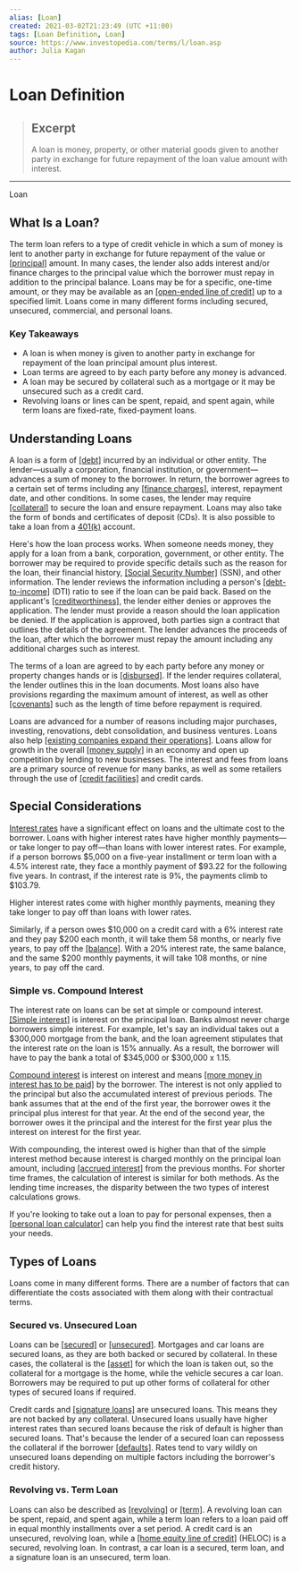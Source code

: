 ```yaml
---
alias: [Loan]
created: 2021-03-02T21:23:49 (UTC +11:00)
tags: [Loan Definition, Loan]
source: https://www.investopedia.com/terms/l/loan.asp
author: Julia Kagan
---
```


# Loan Definition

> ## Excerpt
> A loan is money, property, or other material goods given to another party in exchange for future repayment of the loan value amount with interest.

---

Loan
## What Is a Loan?

The term loan refers to a type of credit vehicle in which a sum of money is lent to another party in exchange for future repayment of the value or [[principal]](https://www.investopedia.com/terms/p/principal.asp) amount. In many cases, the lender also adds interest and/or finance charges to the principal value which the borrower must repay in addition to the principal balance. Loans may be for a specific, one-time amount, or they may be available as an [[open-ended line of credit]](https://www.investopedia.com/terms/o/openendcredit.asp) up to a specified limit. Loans come in many different forms including secured, unsecured, commercial, and personal loans.

### Key Takeaways

-   A loan is when money is given to another party in exchange for repayment of the loan principal amount plus interest.
-   Loan terms are agreed to by each party before any money is advanced.
-   A loan may be secured by collateral such as a mortgage or it may be unsecured such as a credit card.
-   Revolving loans or lines can be spent, repaid, and spent again, while term loans are fixed-rate, fixed-payment loans.

## Understanding Loans

A loan is a form of [[debt]](https://www.investopedia.com/terms/d/debt.asp) incurred by an individual or other entity. The lender—usually a corporation, financial institution, or government—advances a sum of money to the borrower. In return, the borrower agrees to a certain set of terms including any [[finance charges]](https://www.investopedia.com/terms/f/finance_charge.asp), interest, repayment date, and other conditions. In some cases, the lender may require [[collateral]](https://www.investopedia.com/terms/c/collateral.asp) to secure the loan and ensure repayment. Loans may also take the form of bonds and certificates of deposit (CDs). It is also possible to take a loan from a [401(k)](https://www.investopedia.com/terms/1/401kplan.asp) account.

Here's how the loan process works. When someone needs money, they apply for a loan from a bank, corporation, government, or other entity. The borrower may be required to provide specific details such as the reason for the loan, their financial history, [[Social Security Number]](https://www.investopedia.com/terms/s/ssn.asp) (SSN), and other information. The lender reviews the information including a person's [[debt-to-income]](https://www.investopedia.com/terms/d/dti.asp) (DTI) ratio to see if the loan can be paid back. Based on the applicant's [[creditworthiness]](https://www.investopedia.com/terms/c/credit-worthiness.asp), the lender either denies or approves the application. The lender must provide a reason should the loan application be denied. If the application is approved, both parties sign a contract that outlines the details of the agreement. The lender advances the proceeds of the loan, after which the borrower must repay the amount including any additional charges such as interest.

The terms of a loan are agreed to by each party before any money or property changes hands or is [[disbursed]](https://www.investopedia.com/terms/d/disbursement.asp). If the lender requires collateral, the lender outlines this in the loan documents. Most loans also have provisions regarding the maximum amount of interest, as well as other [[covenants]](https://www.investopedia.com/terms/c/covenant.asp) such as the length of time before repayment is required.

Loans are advanced for a number of reasons including major purchases, investing, renovations, debt consolidation, and business ventures. Loans also help [[existing companies expand their operations]](https://www.investopedia.com/terms/w/workingcapitalloan.asp). Loans allow for growth in the overall [[money supply]](https://www.investopedia.com/terms/m/moneysupply.asp) in an economy and open up competition by lending to new businesses. The interest and fees from loans are a primary source of revenue for many banks, as well as some retailers through the use of [[credit facilities]](https://www.investopedia.com/terms/c/creditfacility.asp) and credit cards.

## Special Considerations

[Interest rates](https://www.investopedia.com/terms/i/interestrate.asp) have a significant effect on loans and the ultimate cost to the borrower. Loans with higher interest rates have higher monthly payments—or take longer to pay off—than loans with lower interest rates. For example, if a person borrows $5,000 on a five-year installment or term loan with a 4.5% interest rate, they face a monthly payment of $93.22 for the following five years. In contrast, if the interest rate is 9%, the payments climb to $103.79.

Higher interest rates come with higher monthly payments, meaning they take longer to pay off than loans with lower rates.

Similarly, if a person owes $10,000 on a credit card with a 6% interest rate and they pay $200 each month, it will take them 58 months, or nearly five years, to pay off the [[balance]](https://www.investopedia.com/terms/a/accountbalance.asp). With a 20% interest rate, the same balance, and the same $200 monthly payments, it will take 108 months, or nine years, to pay off the card.

### Simple vs. Compound Interest

The interest rate on loans can be set at simple or compound interest. [[Simple interest]](https://www.investopedia.com/terms/s/simple_interest.asp) is interest on the principal loan. Banks almost never charge borrowers simple interest. For example, let's say an individual takes out a $300,000 mortgage from the bank, and the loan agreement stipulates that the interest rate on the loan is 15% annually. As a result, the borrower will have to pay the bank a total of $345,000 or $300,000 x 1.15.

[Compound interest](https://www.investopedia.com/terms/c/compoundinterest.asp) is interest on interest and means [[more money in interest has to be paid]](https://www.investopedia.com/ask/answers/040715/how-does-money-supply-affect-interest-rates.asp) by the borrower. The interest is not only applied to the principal but also the accumulated interest of previous periods. The bank assumes that at the end of the first year, the borrower owes it the principal plus interest for that year. At the end of the second year, the borrower owes it the principal and the interest for the first year plus the interest on interest for the first year.

With compounding, the interest owed is higher than that of the simple interest method because interest is charged monthly on the principal loan amount, including [[accrued interest]](https://www.investopedia.com/terms/a/accruedinterest.asp) from the previous months. For shorter time frames, the calculation of interest is similar for both methods. As the lending time increases, the disparity between the two types of interest calculations grows.

If you're looking to take out a loan to pay for personal expenses, then a [[personal loan calculator]](https://www.investopedia.com/personal-loan-calculator-5082130) can help you find the interest rate that best suits your needs.

## Types of Loans

Loans come in many different forms. There are a number of factors that can differentiate the costs associated with them along with their contractual terms.

### Secured vs. Unsecured Loan

Loans can be [[secured]](https://www.investopedia.com/terms/s/secureddebt.asp) or [[unsecured]](https://www.investopedia.com/terms/u/unsecureddebt.asp). Mortgages and car loans are secured loans, as they are both backed or secured by collateral. In these cases, the collateral is the [[asset]](https://www.investopedia.com/terms/a/asset.asp) for which the loan is taken out, so the collateral for a mortgage is the home, while the vehicle secures a car loan. Borrowers may be required to put up other forms of collateral for other types of secured loans if required.

Credit cards and [[signature loans]](https://www.investopedia.com/terms/s/signature_loan.asp) are unsecured loans. This means they are not backed by any collateral. Unsecured loans usually have higher interest rates than secured loans because the risk of default is higher than secured loans. That's because the lender of a secured loan can repossess the collateral if the borrower [[defaults]](https://www.investopedia.com/terms/d/default2.asp). Rates tend to vary wildly on unsecured loans depending on multiple factors including the borrower's credit history.

### Revolving vs. Term Loan

Loans can also be described as [[revolving]](https://www.investopedia.com/terms/r/revolvingcredit.asp) or [[term]](https://www.investopedia.com/terms/t/termloan.asp). A revolving loan can be spent, repaid, and spent again, while a term loan refers to a loan paid off in equal monthly installments over a set period. A credit card is an unsecured, revolving loan, while a [[home equity line of credit]](https://www.investopedia.com/mortgage/heloc/) (HELOC) is a secured, revolving loan. In contrast, a car loan is a secured, term loan, and a signature loan is an unsecured, term loan.
